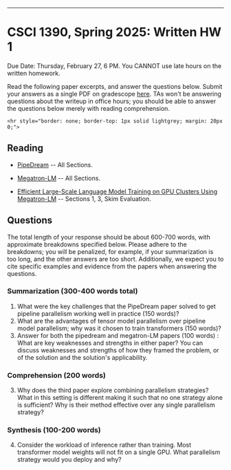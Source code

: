 ---

CSCI 1390, Spring 2025: Written HW 1
==================================================================

Due Date: Thursday, February 27, 6 PM. You CANNOT use late hours on the
written homework.

Read the following paper excerpts, and answer the questions below. Submit
your answers as a single PDF on gradescope
[here](https://www.gradescope.com/courses/987745).
TAs won't be answering questions about the writeup in office hours; you should
be able to answer the questions below merely with reading comprehension.


```{=html}
<hr style="border: none; border-top: 1px solid lightgrey; margin: 20px 0;">
```

## Reading

- [PipeDream](https://deepakn94.github.io/assets/papers/pipedream-sosp19.pdf) -- All Sections.

- [Megatron-LM](https://arxiv.org/pdf/1909.08053) -- All Sections.

- [Efficient Large-Scale Language Model Training on GPU Clusters Using Megatron-LM](https://arxiv.org/pdf/2104.04473) -- Sections 1, 3, Skim Evaluation.

## Questions

The total length of your response should be about 600-700 words, with
approximate breakdowns specified below. Please adhere to the breakdowns; you will be
penalized, for example, if your summarization is too long, and the other answers
are too short.
Additionally, we expect you to cite specific examples and evidence from the
papers when answering the questions.

### Summarization (300-400 words total)
1. What were the key challenges that the PipeDream paper solved to get
   pipeline parallelism working well in practice (150 words)?
2. What are the advantages of tensor model parallelism over pipeline model
   parallelism; why was it chosen to
   train transformers (150 words)?
3. Answer for both the pipedream and megatron-LM papers (100 words) : What are key weaknesses and
   strengths in either paper? You can discuss weaknesses and strengths of how
they framed the problem, or of the solution and the solution's applicability.

### Comprehension  (200 words)

3. Why does the third paper explore combining parallelism strategies? What
   in this setting is different making it such that no one strategy alone is
sufficient? Why is their method effective over any single parallelism
strategy?

### Synthesis (100-200 words)

4. Consider the workload of inference rather than training. Most transformer
   model weights will not fit on a single GPU. What parallelism
strategy would you deploy and why?


